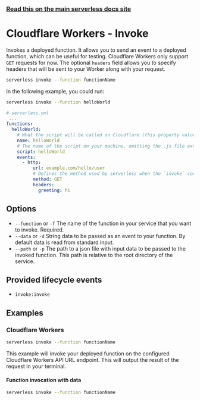 <!--
title: Serverless Framework Commands - Cloudflare Workers - Invoke
menuText: invoke
menuOrder: 3
description: Invoke a Cloudflare Workers Function using the Serverless Framework
layout: Doc
-->

<!-- DOCS-SITE-LINK:START automatically generated  -->

### [Read this on the main serverless docs site](https://www.serverless.com/framework/docs/providers/cloudflare-workers/cli-reference/invoke)

<!-- DOCS-SITE-LINK:END -->

# Cloudflare Workers - Invoke

Invokes a deployed function. It allows you to send an event to a deployed function, which can be useful for testing. Cloudflare Workers only support `GET` requests for now. The optional `headers` field allows you to specify headers that will be sent to your Worker along with your request.

```bash
serverless invoke --function functionName
```

In the following example, you could run:

```bash
serverless invoke --function helloWorld
```

```yml
# serverless.yml
 ...
functions:
  helloWorld:
    # What the script will be called on Cloudflare (this property value must match the function name one line above)
    name: helloWorld
    # The name of the script on your machine, omitting the .js file extension
    script: helloWorld
    events:
      - http:
          url: example.com/hello/user
          # Defines the method used by serverless when the `invoke` command is used. Cloudflare Workers only support GET requests for now
          method: GET
          headers:
            greeting: hi
```

## Options

- `--function` or `-f` The name of the function in your service that you want to invoke. Required.
- `--data` or `-d` String data to be passed as an event to your function. By default data is read from standard input.
- `--path` or `-p` The path to a json file with input data to be passed to the invoked function. This path is relative to the root directory of the service.

## Provided lifecycle events

- `invoke:invoke`

## Examples

### Cloudflare Workers

```bash
serverless invoke --function functionName
```

This example will invoke your deployed function on the configured Cloudflare Workers API URL endpoint. This will output the result of the request in your terminal.

#### Function invocation with data

```bash
serverless invoke --function functionName
```
